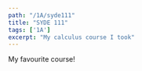 ```yaml
---
path: "/1A/syde111"
title: "SYDE 111"
tags: ['1A']
excerpt: "My calculus course I took"
---
```


My favourite course!